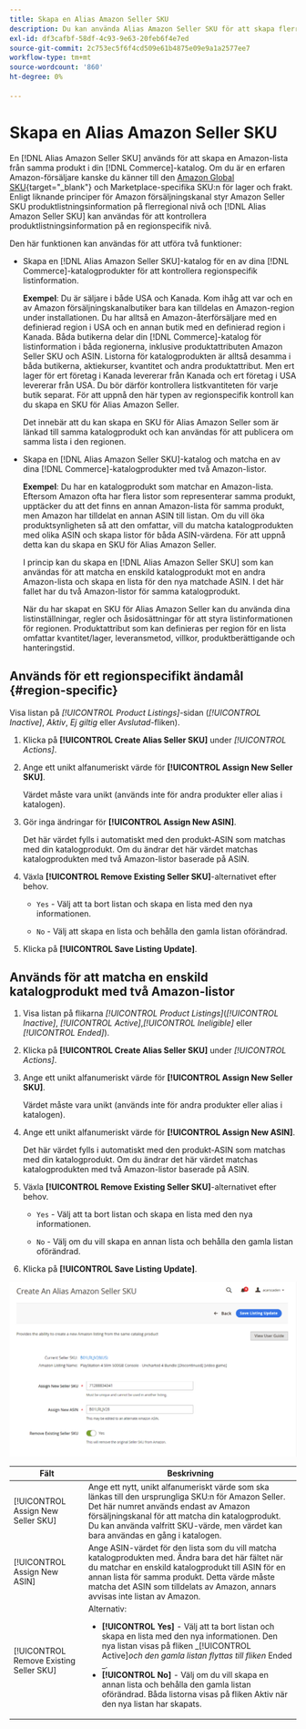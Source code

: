 ```yaml
---
title: Skapa en Alias Amazon Seller SKU
description: Du kan använda Alias Amazon Seller SKU för att skapa flerregionala Amazon-listor från dina Commerce-katalogprodukter.
exl-id: df3cafbf-58df-4c93-9e63-20feb6f4e7ed
source-git-commit: 2c753ec5f6f4cd509e61b4875e09e9a1a2577ee7
workflow-type: tm+mt
source-wordcount: '860'
ht-degree: 0%

---
```


# Skapa en Alias Amazon Seller SKU

En [!DNL Alias Amazon Seller SKU] används för att skapa en Amazon-lista från samma produkt i din [!DNL Commerce]-katalog. Om du är en erfaren Amazon-försäljare kanske du känner till den [Amazon Global SKU](https://sellercentral.amazon.com/gp/help/external/help.html?itemID=201394090){target=&quot;_blank&quot;} och Marketplace-specifika SKU:n för lager och frakt. Enligt liknande principer för Amazon försäljningskanal styr Amazon Seller SKU produktlistningsinformation på flerregional nivå och [!DNL Alias Amazon Seller SKU] kan användas för att kontrollera produktlistningsinformation på en regionspecifik nivå.

Den här funktionen kan användas för att utföra två funktioner:

- Skapa en [!DNL Alias Amazon Seller SKU]-katalog för en av dina [!DNL Commerce]-katalogprodukter för att kontrollera regionspecifik listinformation.

   **Exempel**: Du är säljare i både USA och Kanada. Kom ihåg att var och en av Amazon försäljningskanalbutiker bara kan tilldelas en Amazon-region under installationen. Du har alltså en Amazon-återförsäljare med en definierad region i USA och en annan butik med en definierad region i Kanada. Båda butikerna delar din [!DNL Commerce]-katalog för listinformation i båda regionerna, inklusive produktattributen Amazon Seller SKU och ASIN. Listorna för katalogprodukten är alltså desamma i båda butikerna, aktiekurser, kvantitet och andra produktattribut. Men ert lager för ert företag i Kanada levererar från Kanada och ert företag i USA levererar från USA. Du bör därför kontrollera listkvantiteten för varje butik separat. För att uppnå den här typen av regionspecifik kontroll kan du skapa en SKU för Alias Amazon Seller.

   Det innebär att du kan skapa en SKU för Alias Amazon Seller som är länkad till samma katalogprodukt och kan användas för att publicera om samma lista i den regionen.

- Skapa en [!DNL Alias Amazon Seller SKU]-katalog och matcha en av dina [!DNL Commerce]-katalogprodukter med två Amazon-listor.

   **Exempel**: Du har en katalogprodukt som matchar en Amazon-lista. Eftersom Amazon ofta har flera listor som representerar samma produkt, upptäcker du att det finns en annan Amazon-lista för samma produkt, men Amazon har tilldelat en annan ASIN till listan. Om du vill öka produktsynligheten så att den omfattar, vill du matcha katalogprodukten med olika ASIN och skapa listor för båda ASIN-värdena. För att uppnå detta kan du skapa en SKU för Alias Amazon Seller.

   I princip kan du skapa en [!DNL Alias Amazon Seller SKU] som kan användas för att matcha en enskild katalogprodukt mot en andra Amazon-lista och skapa en lista för den nya matchade ASIN. I det här fallet har du två Amazon-listor för samma katalogprodukt.

   När du har skapat en SKU för Alias Amazon Seller kan du använda dina listinställningar, regler och åsidosättningar för att styra listinformationen för regionen. Produktattribut som kan definieras per region för en lista omfattar kvantitet/lager, leveransmetod, villkor, produktberättigande och hanteringstid.

## Används för ett regionspecifikt ändamål {#region-specific}

Visa listan på _[!UICONTROL Product Listings]_-sidan (_[!UICONTROL Inactive]_, _Aktiv_, _Ej giltig_ eller _Avslutad_-fliken).

1. Klicka på **[!UICONTROL Create Alias Seller SKU]** under _[!UICONTROL Actions]_.

1. Ange ett unikt alfanumeriskt värde för **[!UICONTROL Assign New Seller SKU]**.

   Värdet måste vara unikt (används inte för andra produkter eller alias i katalogen).

1. Gör inga ändringar för **[!UICONTROL Assign New ASIN]**.

   Det här värdet fylls i automatiskt med den produkt-ASIN som matchas med din katalogprodukt. Om du ändrar det här värdet matchas katalogprodukten med två Amazon-listor baserade på ASIN.

1. Växla **[!UICONTROL Remove Existing Seller SKU]**-alternativet efter behov.

   - `Yes` - Välj att ta bort listan och skapa en lista med den nya informationen.

   - `No` - Välj att skapa en lista och behålla den gamla listan oförändrad.

1. Klicka på **[!UICONTROL Save Listing Update]**.

## Används för att matcha en enskild katalogprodukt med två Amazon-listor

1. Visa listan på flikarna _[!UICONTROL Product Listings]_(_[!UICONTROL Inactive]_, _[!UICONTROL Active]_,_[!UICONTROL Ineligible]_ eller _[!UICONTROL Ended]_).

1. Klicka på **[!UICONTROL Create Alias Seller SKU]** under _[!UICONTROL Actions]_.

1. Ange ett unikt alfanumeriskt värde för **[!UICONTROL Assign New Seller SKU]**.

   Värdet måste vara unikt (används inte för andra produkter eller alias i katalogen).

1. Ange ett unikt alfanumeriskt värde för **[!UICONTROL Assign New ASIN]**.

   Det här värdet fylls i automatiskt med den produkt-ASIN som matchas med din katalogprodukt. Om du ändrar det här värdet matchas katalogprodukten med två Amazon-listor baserade på ASIN.

1. Växla **[!UICONTROL Remove Existing Seller SKU]**-alternativet efter behov.

   - `Yes` - Välj att ta bort listan och skapa en lista med den nya informationen.

   - `No` - Välj om du vill skapa en annan lista och behålla den gamla listan oförändrad.

1. Klicka på **[!UICONTROL Save Listing Update]**.

![skapa en Alias Amazon Seller SKU](assets/amazon-alias-sku-create.png)

| Fält | Beskrivning |
|--- |--- |
| [!UICONTROL Assign New Seller SKU] | Ange ett nytt, unikt alfanumeriskt värde som ska länkas till den ursprungliga SKU:n för Amazon Seller. Det här numret används endast av Amazon försäljningskanal för att matcha din katalogprodukt. Du kan använda valfritt SKU-värde, men värdet kan bara användas en gång i katalogen. |
| [!UICONTROL Assign New ASIN] | Ange ASIN-värdet för den lista som du vill matcha katalogprodukten med. Ändra bara det här fältet när du matchar en enskild katalogprodukt till ASIN för en annan lista för samma produkt. Detta värde måste matcha det ASIN som tilldelats av Amazon, annars avvisas inte listan av Amazon. |
| [!UICONTROL Remove Existing Seller SKU] | Alternativ:<ul><li>**[!UICONTROL Yes]** - Välj att ta bort listan och skapa en lista med den nya informationen. Den nya listan visas på fliken _[!UICONTROL Active]_och den gamla listan flyttas till fliken_ Ended _.</li><li>**[!UICONTROL No]** - Välj om du vill skapa en annan lista och behålla den gamla listan oförändrad. Båda listorna visas på fliken Aktiv när den nya listan har skapats.</li></ul> |
